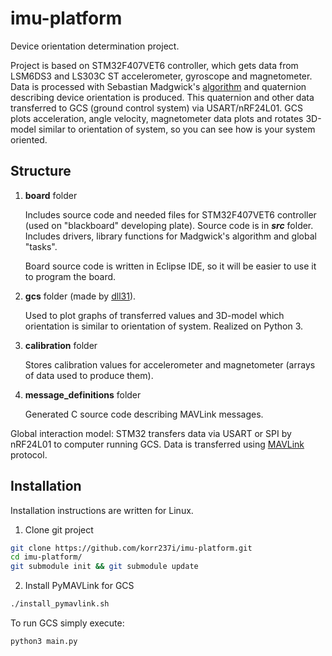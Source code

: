 # imu-platform
Device orientation determination project.

Project is based on STM32F407VET6 controller, which gets data from LSM6DS3 and LS303C ST accelerometer, gyroscope and magnetometer. Data is processed with Sebastian Madgwick's [algorithm](http://x-io.co.uk/res/doc/madgwick_internal_report.pdf) and quaternion describing device orientation is produced. This quaternion and other data transferred to GCS (ground control system) via USART/nRF24L01. GCS plots acceleration, angle velocity, magnetometer data plots and rotates 3D-model similar to orientation of system, so you can see how is your system oriented.

## Structure
1. **board** folder

   Includes source code and needed files for STM32F407VET6 controller (used on "blackboard" developing plate).
   Source code is in **_src_** folder. Includes drivers, library functions for Madgwick's algorithm and global "tasks".
   
   Board source code is written in Eclipse IDE, so it will be easier to use it to program the board.
   
2. **gcs** folder (made by [dll31](https://github.com/dll31)).

   Used to plot graphs of transferred values and 3D-model which orientation is similar to orientation of system. Realized on Python 3.

3. **calibration** folder

   Stores calibration values for accelerometer and magnetometer (arrays of data used to produce them).

4. **message_definitions** folder

   Generated C source code describing MAVLink messages.

Global interaction model: STM32 transfers data via USART or SPI by nRF24L01 to computer running GCS. Data is transferred using [MAVLink](https://mavlink.io/en/) protocol.

## Installation

Installation instructions are written for Linux.

1. Clone git project

```bash
git clone https://github.com/korr237i/imu-platform.git
cd imu-platform/
git submodule init && git submodule update
```

2. Install PyMAVLink for GCS

```bash
./install_pymavlink.sh
```

 To run GCS simply execute:

```bash
python3 main.py
```

